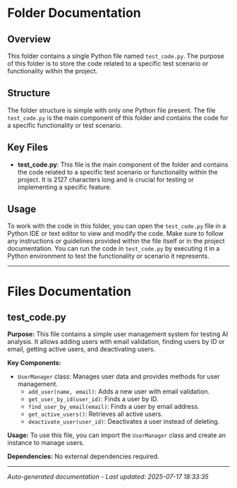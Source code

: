 # Folder Documentation

## Overview
This folder contains a single Python file named `test_code.py`. The purpose of this folder is to store the code related to a specific test scenario or functionality within the project.

## Structure
The folder structure is simple with only one Python file present. The file `test_code.py` is the main component of this folder and contains the code for a specific functionality or test scenario.

## Key Files
- **test_code.py**: This file is the main component of the folder and contains the code related to a specific test scenario or functionality within the project. It is 2127 characters long and is crucial for testing or implementing a specific feature.

## Usage
To work with the code in this folder, you can open the `test_code.py` file in a Python IDE or text editor to view and modify the code. Make sure to follow any instructions or guidelines provided within the file itself or in the project documentation. You can run the code in `test_code.py` by executing it in a Python environment to test the functionality or scenario it represents.

---

# Files Documentation

## test_code.py

**Purpose:** This file contains a simple user management system for testing AI analysis. It allows adding users with email validation, finding users by ID or email, getting active users, and deactivating users.

**Key Components:**
- `UserManager` class: Manages user data and provides methods for user management.
  - `add_user(name, email)`: Adds a new user with email validation.
  - `get_user_by_id(user_id)`: Finds a user by ID.
  - `find_user_by_email(email)`: Finds a user by email address.
  - `get_active_users()`: Retrieves all active users.
  - `deactivate_user(user_id)`: Deactivates a user instead of deleting.

**Usage:** To use this file, you can import the `UserManager` class and create an instance to manage users.

**Dependencies:** No external dependencies required.

---
*Auto-generated documentation - Last updated: 2025-07-17 18:33:35*
